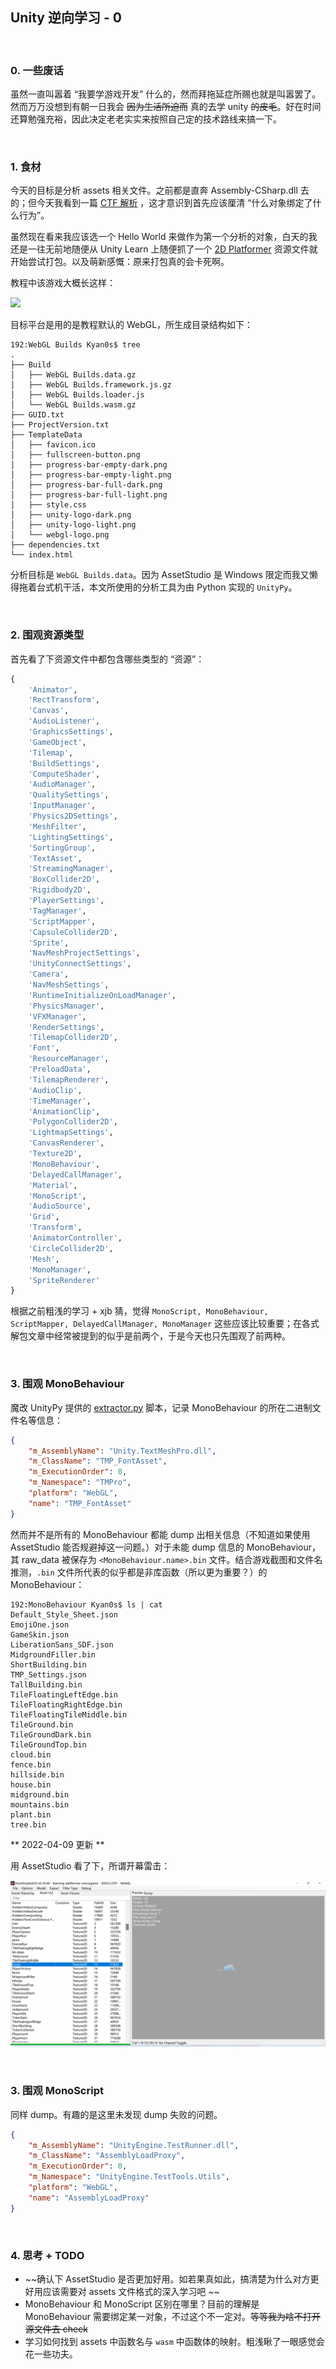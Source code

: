 ## Unity 逆向学习 - 0

<br>

### 0. 一些废话

虽然一直叫嚣着 “我要学游戏开发” 什么的，然而拜拖延症所赐也就是叫嚣罢了。然而万万没想到有朝一日我会 ~~因为生活所迫而~~ 真的去学 unity ~~的皮毛~~。好在时间还算勉强充裕，因此决定老老实实来按照自己定的技术路线来搞一下。

<br>

### 1. 食材

今天的目标是分析 assets 相关文件。之前都是直奔 Assembly-CSharp.dll 去的；但今天我看到一篇 [CTF 解析](https://www.cnblogs.com/algonote/p/15589898.html) ，这才意识到首先应该厘清 “什么对象绑定了什么行为”。

虽然现在看来我应该选一个 Hello World 来做作为第一个分析的对象，白天的我还是一往无前地随便从 Unity Learn 上随便抓了一个 [2D Platformer](https://assetstore.unity.com/packages/templates/platformer-microgame-151055) 资源文件就开始尝试打包。以及萌新感慨：原来打包真的会卡死啊。

教程中该游戏大概长这样：

![](https://connect-prd-cdn.unity.com/20190313/learn/images/ef3bf79d-def0-41d8-bd08-a842cc92c0e2_PlatformerTrails.png)

目标平台是用的是教程默认的 WebGL，所生成目录结构如下：

```shel
192:WebGL Builds Kyan0s$ tree
.
├── Build
│   ├── WebGL Builds.data.gz
│   ├── WebGL Builds.framework.js.gz
│   ├── WebGL Builds.loader.js
│   └── WebGL Builds.wasm.gz
├── GUID.txt
├── ProjectVersion.txt
├── TemplateData
│   ├── favicon.ico
│   ├── fullscreen-button.png
│   ├── progress-bar-empty-dark.png
│   ├── progress-bar-empty-light.png
│   ├── progress-bar-full-dark.png
│   ├── progress-bar-full-light.png
│   ├── style.css
│   ├── unity-logo-dark.png
│   ├── unity-logo-light.png
│   └── webgl-logo.png
├── dependencies.txt
└── index.html
```

分析目标是 `WebGL Builds.data`。因为 AssetStudio 是 Windows 限定而我又懒得拖着台式机干活，本文所使用的分析工具为由 Python 实现的 `UnityPy`。

<br>

### 2. 围观资源类型

首先看了下资源文件中都包含哪些类型的 “资源”：

```python
{
    'Animator', 
    'RectTransform', 
    'Canvas', 
    'AudioListener', 
    'GraphicsSettings', 
    'GameObject', 
    'Tilemap', 
    'BuildSettings', 
    'ComputeShader', 
    'AudioManager', 
    'QualitySettings', 
    'InputManager', 
    'Physics2DSettings',
    'MeshFilter', 
    'LightingSettings', 
    'SortingGroup', 
    'TextAsset', 
    'StreamingManager', 
    'BoxCollider2D', 
    'Rigidbody2D', 
    'PlayerSettings', 
    'TagManager', 
    'ScriptMapper', 
    'CapsuleCollider2D', 
    'Sprite', 
    'NavMeshProjectSettings', 
    'UnityConnectSettings', 
    'Camera', 
    'NavMeshSettings', 
    'RuntimeInitializeOnLoadManager', 
    'PhysicsManager', 
    'VFXManager', 
    'RenderSettings', 
    'TilemapCollider2D', 
    'Font', 
    'ResourceManager', 
    'PreloadData', 
    'TilemapRenderer', 
    'AudioClip', 
    'TimeManager', 
    'AnimationClip', 
    'PolygonCollider2D', 
    'LightmapSettings', 
    'CanvasRenderer', 
    'Texture2D', 
    'MonoBehaviour', 
    'DelayedCallManager', 
    'Material', 
    'MonoScript', 
    'AudioSource', 
    'Grid', 
    'Transform', 
    'AnimatorController', 
    'CircleCollider2D', 
    'Mesh', 
    'MonoManager', 
    'SpriteRenderer'
}
```

根据之前粗浅的学习 + xjb 猜，觉得 `MonoScript, MonoBehaviour, ScriptMapper, DelayedCallManager, MonoManager` 这些应该比较重要；在各式解包文章中经常被提到的似乎是前两个，于是今天也只先围观了前两种。

<br>

### 3. 围观 MonoBehaviour

魔改 UnityPy 提供的 [extractor.py](https://github.com/K0lb3/UnityPy/blob/master/UnityPy/tools/extractor.py) 脚本，记录 MonoBehaviour 的所在二进制文件名等信息：

```json
{
    "m_AssemblyName": "Unity.TextMeshPro.dll",
    "m_ClassName": "TMP_FontAsset",
    "m_ExecutionOrder": 0,
    "m_Namespace": "TMPro",
    "platform": "WebGL",
    "name": "TMP_FontAsset"
}
```

然而并不是所有的 MonoBehaviour 都能 dump 出相关信息（不知道如果使用 AssetStudio 能否规避掉这一问题。）对于未能 dump 信息的 MonoBehaviour，其 raw_data 被保存为 `<MonoBehaviour.name>.bin` 文件。结合游戏截图和文件名推测，`.bin` 文件所代表的似乎都是非库函数（所以更为重要？）的 MonoBehaviour：

```shell
192:MonoBehaviour Kyan0s$ ls | cat
Default_Style_Sheet.json
EmojiOne.json
GameSkin.json
LiberationSans_SDF.json
MidgroundFiller.bin
ShortBuilding.bin
TMP_Settings.json
TallBuilding.bin
TileFloatingLeftEdge.bin
TileFloatingRightEdge.bin
TileFloatingTileMiddle.bin
TileGround.bin
TileGroundDark.bin
TileGroundTop.bin
cloud.bin
fence.bin
hillside.bin
house.bin
midground.bin
mountains.bin
plant.bin
tree.bin
```

** 2022-04-09 更新 **

用 AssetStudio 看了下，所谓开幕雷击：

![](https://raw.githubusercontent.com/Kyan0s/Kyan0s.github.io/main/assets/img/assets-cloud.png)

<br>

### 3. 围观 MonoScript

同样 dump。有趣的是这里未发现 dump 失败的问题。

```json
{
    "m_AssemblyName": "UnityEngine.TestRunner.dll",
    "m_ClassName": "AssemblyLoadProxy",
    "m_ExecutionOrder": 0,
    "m_Namespace": "UnityEngine.TestTools.Utils",
    "platform": "WebGL",
    "name": "AssemblyLoadProxy"
}
```

<br>

### 4. 思考 + TODO

+ ~~确认下 AssetStudio 是否更加好用。如若果真如此，搞清楚为什么对方更好用应该需要对 assets 文件格式的深入学习吧 ~~
+ MonoBehaviour 和 MonoScript 区别在哪里？目前的理解是 MonoBehaviour 需要绑定某一对象，不过这个不一定对。~~等等我为啥不打开源文件去 check~~
+ 学习如何找到 assets 中函数名与 `wasm` 中函数体的映射。粗浅瞅了一眼感觉会花一些功夫。

<br>


